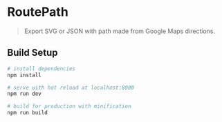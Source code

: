 # RoutePath

> Export SVG or JSON with path made from Google Maps directions.

## Build Setup

``` bash
# install dependencies
npm install

# serve with hot reload at localhost:8080
npm run dev

# build for production with minification
npm run build
```
